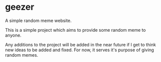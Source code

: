 # geezer

A simple random meme website.

This is a simple project which aims to provide some random meme to anyone.

Any additions to the project will be added in the near future if I get to think new ideas to be added and fixed. For now, it serves it's purpose of giving random memes.
